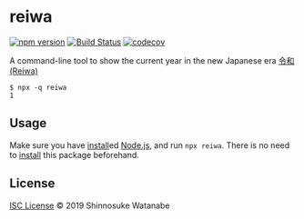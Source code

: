# reiwa

[![npm version](https://img.shields.io/npm/v/reiwa.svg)](https://www.npmjs.com/package/reiwa)
[![Build Status](https://travis-ci.com/shinnn/reiwa.svg?branch=master)](https://travis-ci.com/shinnn/reiwa)
[![codecov](https://codecov.io/gh/shinnn/reiwa/branch/master/graph/badge.svg)](https://codecov.io/gh/shinnn/reiwa)

A command-line tool to show the current year in the new Japanese era [令和 (Reiwa)](https://japan.kantei.go.jp/98_abe/statement/201904/_00001.html)

```console
$ npx -q reiwa
1
```

## Usage

Make sure you have [install](https://nodejs.org/en/download/)ed [Node.js](https://nodejs.org/), and run `npx reiwa`. There is no need to [install](https://docs.npmjs.com/cli/install) this package beforehand.

## License

[ISC License](./LICENSE) © 2019 Shinnosuke Watanabe
